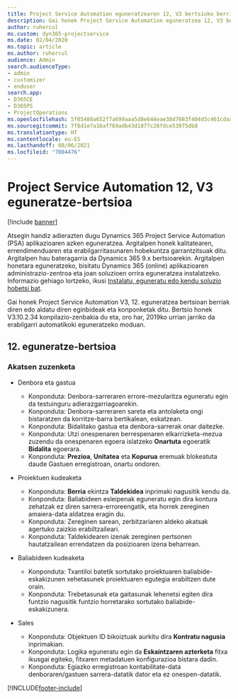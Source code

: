 ```yaml
---
title: Project Service Automation eguneratzearen 12, V3 bertsioko berrikuntzak edo aldaketak
description: Gai honek Project Service Automation eguneratzea 12, V3 bertsioko berritasunei buruzko informazioa ematen du.
author: ruhercul
ms.custom: dyn365-projectservice
ms.date: 02/04/2020
ms.topic: article
ms.author: ruhercul
audience: Admin
search.audienceType:
- admin
- customizer
- enduser
search.app:
- D365CE
- D365PS
- ProjectOperations
ms.openlocfilehash: 5f05488a652f7a699aaa5d8e644eae38d7083f404d3c461cdaabd1915b1a710a
ms.sourcegitcommit: 7f8d1e7a16af769adb43d1877c28fdce53975db8
ms.translationtype: HT
ms.contentlocale: eu-ES
ms.lasthandoff: 08/06/2021
ms.locfileid: "7004476"
---
```

# <a name="project-service-automation-update-release-12-v3"></a>Project Service Automation 12, V3 eguneratze-bertsioa

[!include [banner](../includes/psa-now-project-operations.md)]

Atsegin handiz adierazten dugu Dynamics 365 Project Service Automation (PSA) aplikazioaren azken eguneratzea. Argitalpen honek kalitatearen, errendimenduaren eta erabilgarritasunaren hobekuntza garrantzitsuak ditu. Argitalpen hau bateragarria da Dynamics 365 9.x bertsioarekin. Argitalpen honetara eguneratzeko, bisitatu Dynamics 365 (online) aplikazioaren administrazio-zentroa eta joan soluzioen orrira eguneratzea instalatzeko. Informazio gehiago lortzeko, ikusi [Instalatu, eguneratu edo kendu soluzio hobetsi bat](/power-platform/admin/install-remove-preferred-solution).

Gai honek Project Service Automation V3, 12. eguneratzea bertsioan berriak diren edo aldatu diren eginbideak eta konponketak ditu. Bertsio honek V3.10.2.34 konpilazio-zenbakia du eta, oro har, 2019ko urrian jarriko da erabilgarri automatikoki eguneratzeko moduan.

## <a name="update-release-12"></a>12. eguneratze-bertsioa

### <a name="bug-fixes"></a>Akatsen zuzenketa

- Denbora eta gastua

    - Konponduta: Denbora-sarreraren errore-mezularitza eguneratu egin da testuinguru adierazgarriagoarekin.
    - Konponduta: Denbora-sarreraren sareta eta antolaketa ongi bistaratzen da korritze-barra bertikalean, eskatzean.
    - Konponduta: Bidalitako gastua eta denbora-sarrerak onar daitezke.
    - Konponduta: Utzi onespenaren berrespenaren elkarrizketa-mezua zuzendu da onespenaren egoera islatzeko **Onartuta** egoeratik **Bidalita** egoerara.
    - Konponduta: **Prezioa**, **Unitatea** eta **Kopurua** eremuak blokeatuta daude Gastuen erregistroan, onartu ondoren.

- Proiektuen kudeaketa

    - Konponduta: **Berria** ekintza **Taldekidea** inprimaki nagusitik kendu da.
    - Konponduta: Baliabideen esleipenak eguneratu egin dira kontura zehatzak ez diren sarrera-erroreengatik, eta horrek zereginen amaiera-data aldatzea eragin du.
    - Konponduta: Zereginen sarean, zerbitzariaren aldeko akatsak agertuko zaizkio erabiltzaileari.
    - Konponduta: Taldekidearen izenak zereginen pertsonen hautatzailean errendatzen da posizioaren izena beharrean.

- Baliabideen kudeaketa

    - Konponduta: Txantiloi batetik sortutako proiektuaren baliabide-eskakizunen xehetasunek proiektuaren egutegia erabiltzen dute orain.
    - Konponduta: Trebetasunak eta gaitasunak lehenetsi egiten dira funtzio nagusitik funtzio horretarako sortutako baliabide-eskakizunera.

- Sales

    - Konponduta: Objektuen ID bikoiztuak aurkitu dira **Kontratu nagusia** inprimakian.
    - Konponduta: Logika eguneratu egin da **Eskaintzaren azterketa** fitxa ikusgai egiteko, fitxaren metadatuen konfigurazioa bistara dadin.
    - Konponduta: Egiazko erregistroan kontabilitate-data denboraren/gastuen sarrera-datatik dator eta ez onespen-datatik.


[!INCLUDE[footer-include](../includes/footer-banner.md)]